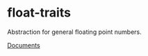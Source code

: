 # float-traits

Abstraction for general floating point numbers.

[Documents](https://docs.rs/float-traits)